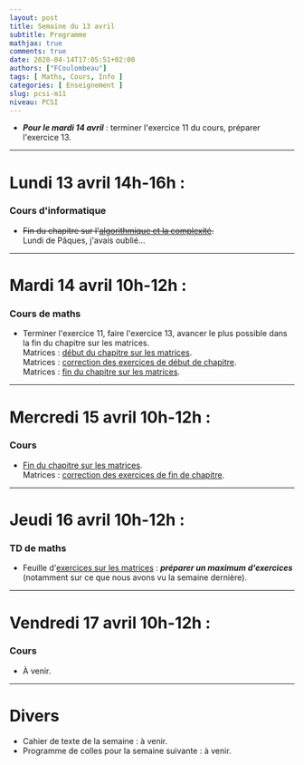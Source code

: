 ```yaml
---
layout: post
title: Semaine du 13 avril
subtitle: Programme
mathjax: true
comments: true
date: 2020-04-14T17:05:51+02:00
authors: ["FCoulombeau"]
tags: [ Maths, Cours, Info ]
categories: [ Enseignement ]
slug: pcsi-m11
niveau: PCSI
---
```


- **_Pour le mardi 14 avril_** : terminer l'exercice 11 du cours, préparer l'exercice 13.

---

# Lundi 13 avril 14h-16h :
### Cours d'informatique

- ~~Fin du chapitre sur l'[algorithmique et la complexité](https://fcoulombeau.github.io/cours/PCSI-Info-30032020.pdf).~~  
  Lundi de Pâques, j'avais oublié...
  
---

# Mardi 14 avril 10h-12h :
### Cours de maths
- Terminer l'exercice 11, faire l'exercice 13, avancer le plus possible dans la fin du chapitre sur les matrices.  
  Matrices : [début du chapitre sur les matrices](https://fcoulombeau.github.io/cours/PCSI-Cours-09042020.pdf).  
  Matrices : [correction des exercices de début de chapitre](https://fcoulombeau.github.io/cours/PCSI-CoursCor-09042020.pdf).  
  Matrices : [fin du chapitre sur les matrices](https://fcoulombeau.github.io/cours/PCSI-Cours-10042020.pdf).

---

# Mercredi 15 avril 10h-12h : 

### Cours

- [Fin du chapitre sur les matrices](https://fcoulombeau.github.io/cours/PCSI-Cours-10042020.pdf).  
  Matrices : [correction des exercices de fin de chapitre](https://fcoulombeau.github.io/cours/PCSI-CoursCor-10042020.pdf).  

---

# Jeudi 16 avril 10h-12h : 
### TD de maths

- Feuille d'[exercices sur les matrices](https://fcoulombeau.github.io/cours/PCSI-Exo-09042020.pdf) : **_préparer un maximum d'exercices_** (notamment sur ce que nous avons vu la semaine dernière).

---

# Vendredi 17 avril 10h-12h : 
### Cours

- À venir.

---

# Divers

- Cahier de texte de la semaine : à venir.
- Programme de colles pour la semaine suivante : à venir.